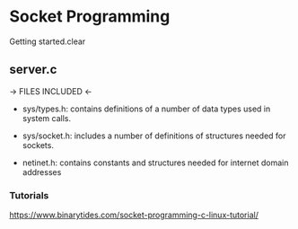 # Socket Programming
Getting started.clear
 
## server.c
-> FILES INCLUDED <-

- sys/types.h: contains definitions of a number of data types used in system calls.

- sys/socket.h: includes a number of definitions of structures needed for sockets.

- netinet.h: contains constants and structures needed for internet domain addresses

### Tutorials
https://www.binarytides.com/socket-programming-c-linux-tutorial/
